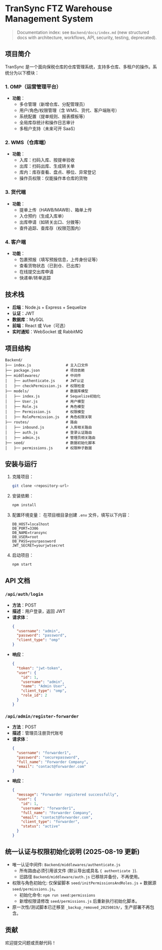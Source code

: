 # TranSync FTZ Warehouse Management System

> Documentation index: see `Backend/docs/index.md` (new structured docs with architecture, workflows, API, security, testing, deprecated).

## 项目简介

TranSync 是一个面向保税仓库的仓库管理系统，支持多仓库、多租户的操作。系统分为以下模块：

### 1. OMP（运营管理平台）

- **功能**：
  - 多仓管理（新增仓库、分配管理员）
  - 用户/角色/权限管理（含 WMS、货代、客户端账号）
  - 系统配置（提单规则、报表模板等）
  - 全局库存统计和操作日志审计
  - 多租户支持（未来可开 SaaS）

### 2. WMS（仓库端）

- **功能**：
  - 入库：扫码入库、按提单验收
  - 出库：扫码出库、生成转关单
  - 库内：库存查看、盘点、移位、异常登记
  - 操作员权限：仅能操作本仓库的货物

### 3. 货代端

- **功能**：
  - 提单上传（HAWB/MAWB）、箱单上传
  - 入仓预约（生成入库单）
  - 出库申请（如转关出口、分拨等）
  - 查件追踪、查库存（权限范围内）

### 4. 客户端

- **功能**：
  - 包裹预报（填写预报信息，上传身份证等）
  - 查看货物状态（已到仓、已出库）
  - 在线提交出库申请
  - 快递单/转单追踪

## 技术栈

- **后端**：Node.js + Express + Sequelize
- **认证**：JWT
- **数据库**：MySQL
- **前端**：React 或 Vue（可选）
- **实时通知**：WebSocket 或 RabbitMQ

## 项目结构

```
Backend/
├── index.js                # 主入口文件
├── package.json            # 项目依赖
├── middlewares/            # 中间件
│   ├── authenticate.js     # JWT认证
│   ├── checkPermission.js  # 权限检查
├── models/                 # 数据库模型
│   ├── index.js            # Sequelize初始化
│   ├── User.js             # 用户模型
│   ├── Role.js             # 角色模型
│   ├── Permission.js       # 权限模型
│   ├── RolePermission.js   # 角色权限关联
├── routes/                 # 路由
│   ├── inbound.js          # 入库相关路由
│   ├── auth.js             # 登录认证路由
│   ├── admin.js            # 管理员相关路由
├── seed/                   # 数据初始化脚本
│   ├── permissions.js      # 权限种子数据
```

## 安装与运行

1. 克隆项目：

   ```bash
   git clone <repository-url>
   ```

2. 安装依赖：

   ```bash
   npm install
   ```

3. 配置环境变量：
   在项目根目录创建 `.env` 文件，填写以下内容：

   ```env
   DB_HOST=localhost
   DB_PORT=3306
   DB_NAME=transync
   DB_USER=root
   DB_PASS=yourpassword
   JWT_SECRET=yourjwtsecret
   ```

4. 启动项目：
   ```bash
   npm start
   ```

## API 文档

### `/api/auth/login`

- **方法**：POST
- **描述**：用户登录，返回 JWT
- **请求体**：
  ```json
  {
    "username": "admin",
    "password": "password",
    "client_type": "omp"
  }
  ```
- **响应**：
  ```json
  {
    "token": "jwt-token",
    "user": {
      "id": 1,
      "username": "admin",
      "name": "Admin User",
      "client_type": "omp",
      "role_id": 2
    }
  }
  ```

### `/api/admin/register-forwarder`

- **方法**：POST
- **描述**：管理员注册货代账号
- **请求体**：
  ```json
  {
    "username": "forwarder1",
    "password": "securepassword",
    "full_name": "Forwarder Company",
    "email": "contact@forwarder.com"
  }
  ```
- **响应**：
  ```json
  {
    "message": "Forwarder registered successfully",
    "user": {
      "id": 1,
      "username": "forwarder1",
      "full_name": "Forwarder Company",
      "email": "contact@forwarder.com",
      "client_type": "forwarder",
      "status": "active"
    }
  }
  ```

## 统一认证与权限初始化说明 (2025-08-19 更新)

- 唯一认证中间件: `Backend/middlewares/authenticate.js`
  - 所有路由必须引用该文件 (默认导出或具名 `{ authenticate }`).
  - 旧路径 `Backend/middleware/auth.js` 已移除并备份，不再使用。
- 权限与角色初始化: 仅保留脚本 `seed/initPermissionsAndRoles.js` + 数据源 `seed/permissions.js`。
  - 初始化命令: `npm run seed:permissions`
  - 新增权限请修改 `seed/permissions.js` 后重新执行初始化脚本。
- 原一次性/测试脚本已迁移至 `_backup_removed_20250819/`，生产部署不再包含。

## 贡献

欢迎提交问题或贡献代码！
